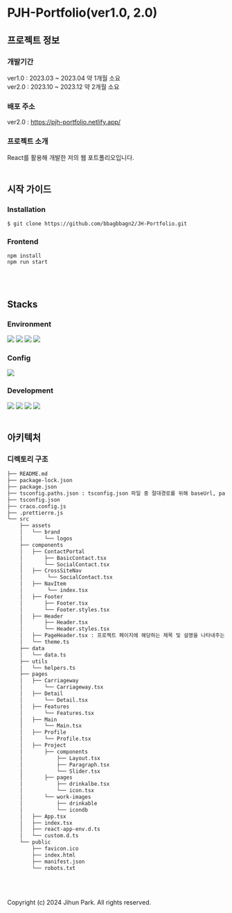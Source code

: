 # PJH-Portfolio(ver1.0, 2.0)

## 프로젝트 정보

### 개발기간

<p>
  ver1.0 : 2023.03 ~ 2023.04 약 1개월 소요<br/>
  ver2.0 : 2023.10 ~ 2023.12 약 2개월 소요
</p>

### 배포 주소

ver2.0 : https://pjh-portfolio.netlify.app/

### 프로젝트 소개

<p>
  React를 활용해 개발한 저의 웹 포트폴리오입니다.<br/><br/>
</p>

## 시작 가이드

### Installation

```bash
$ git clone https://github.com/bbagbbagn2/JH-Portfolio.git
```

### Frontend

```
npm install
npm run start
```

<br/><br/>

## Stacks

### Environment

<p>
  <img src="https://img.shields.io/badge/VSCode-007ACC?style=flat-square&logo=visualstudiocode&logoColor=white"/>
  <img src="https://img.shields.io/badge/Git-F05032?style=flat-square&logo=Git&logoColor=white"/>
  <img src="https://img.shields.io/badge/GitHub-000000?style=flat-square&logo=GitHub&logoColor=white"/>
  <img src="https://img.shields.io/badge/Netlify-00C7B7?style=flat-square&logo=Netlify&logoColor=white"/>
</p>

### Config

<p>
  <img src="https://img.shields.io/badge/npm-CB3837?style=flat-square&logo=npm&logoColor=white"/>
</p>

### Development

<p>
  <img src="https://img.shields.io/badge/JavaScript-F7DF1E?style=flat-square&logo=JavaScript&logoColor=black"/>
  <img src="https://img.shields.io/badge/TypeScript-1976D2?style=flat-square&logo=TypeScript&logoColor=white"/>
  <img src="https://img.shields.io/badge/React-61DAFB?style=flat-square&logo=React&logoColor=black"/>
  <img src="https://img.shields.io/badge/styledcomponents-DB7093?style=flat-square&logo=styledcomponents&logoColor=white"/><br/><br/>
</p>

## 아키텍처

### 디렉토리 구조

```bash
├── README.md
├── package-lock.json
├── package.json
├── tsconfig.paths.json : tsconfig.json 파일 중 절대경로를 위해 baseUrl, paths를 분리한 파일
├── tsconfig.json
├── craco.config.js
├── .prettierre.js
└── src
    ├── assets
    │   └── brand
    │       └── logos
    ├── components
    │   ├── ContactPortal
    │       ├── BasicContact.tsx
    │       └── SocialContact.tsx
    │   ├── CrossSiteNav
    │        └── SocialContact.tsx
    │   ├── NavItem
    │        └── index.tsx
    │   ├── Footer
    │       ├── Footer.tsx
    │       └── Footer.styles.tsx
    │   ├── Header
    │       ├── Header.tsx
    │       └── Header.styles.tsx
    │   ├── PageHeader.tsx : 프로젝트 페이지에 해당하는 제목 및 설명을 나타내주는 component.
    │   └── theme.ts
    ├── data
    │   └── data.ts
    ├── utils
    │   └── helpers.ts
    ├── pages
    │   ├── Carriageway
    │       └── Carriageway.tsx
    │   ├── Detail
    │       └── Detail.tsx
    │   ├── Features
    │       └── Features.tsx
    │   ├── Main
    │       └── Main.tsx
    │   ├── Profile
    │       └── Profile.tsx
    │   ├── Project
    │       ├── components
    │           ├── Layout.tsx
    │           ├── Paragraph.tsx
    │           └── Slider.tsx
    │       ├── pages
    │           ├── drinkalbe.tsx
    │           └── icon.tsx
    │       └── work-images
    │           ├── drinkable
    │           └── icondb
    │   ├── App.tsx
    │   ├── index.tsx
    │   ├── react-app-env.d.ts
    │   └── custom.d.ts
    └── public
        ├── favicon.ico
        ├── index.html
        ├── manifest.json
        └── robots.txt
```

<br/><br/>

<p>
  Copyright (c) 2024 Jihun Park. All rights reserved.
</p>
